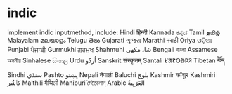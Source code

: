 # indic
implement indic inputmethod, include:
Hindi हिन्दी
Kannada ಕನ್ನಡ
Tamil தமிழ்
Malayalam മലയാളം
Telugu తెలు
Gujarati ગુજરા
Marathi मराठी
Oriya ଓଡ଼ିଆ
Punjabi ਪੰਜਾਬੀ
Gurmukhi ਗੁਰਮੁਖ
Shahmuhi شاہ مکھی
Bengali বাংলা
Assamese অসমীয়
Sinhalese සිංහල
Urdu اُردُو 
Sanskrit संस्कृतम् 
Santali ᱥᱟᱱᱛᱟᱞᱤ
Tibetan བོད
Sindhi سنڌي 
Pashto پښتو 
Nepali नेपाली
Baluchi بلوچ
Kashmir कॉशुर 
Kashmiri كٲشُر 
Maithili  मैथिली 
Manipuri  মৈতৈলোন্ 
Arabic  العَرَبِيةُ
